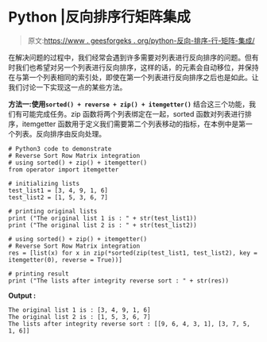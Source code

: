 # Python |反向排序行矩阵集成

> 原文:[https://www . geesforgeks . org/python-反向-排序-行-矩阵-集成/](https://www.geeksforgeeks.org/python-reverse-sort-row-matrix-integration/)

在解决问题的过程中，我们经常会遇到许多需要对列表进行反向排序的问题。但有时我们也希望对另一个列表进行反向排序，这样的话，的元素会自动移位，并保持在与第一个列表相同的索引处，即使在第一个列表进行反向排序之后也是如此。让我们讨论一下实现这一点的某些方法。

**方法一:使用`sorted() + reverse + zip() + itemgetter()`**
结合这三个功能，我们有可能完成任务。zip 函数将两个列表绑定在一起，sorted 函数对列表进行排序，itemgetter 函数用于定义我们需要第二个列表移动的指标，在本例中是第一个列表。反向排序由反向处理。

```
# Python3 code to demonstrate 
# Reverse Sort Row Matrix integration
# using sorted() + zip() + itemgetter()
from operator import itemgetter

# initializing lists
test_list1 = [3, 4, 9, 1, 6]
test_list2 = [1, 5, 3, 6, 7]

# printing original lists
print ("The original list 1 is : " + str(test_list1))
print ("The original list 2 is : " + str(test_list2))

# using sorted() + zip() + itemgetter()
# Reverse Sort Row Matrix integration
res = [list(x) for x in zip(*sorted(zip(test_list1, test_list2), key = itemgetter(0), reverse = True))]

# printing result 
print ("The lists after integrity reverse sort : " + str(res))
```

**Output :**

```
The original list 1 is : [3, 4, 9, 1, 6]
The original list 2 is : [1, 5, 3, 6, 7]
The lists after integrity reverse sort : [[9, 6, 4, 3, 1], [3, 7, 5, 1, 6]]

```